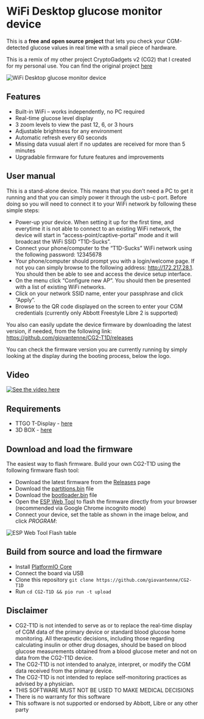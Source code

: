 # WiFi Desktop glucose monitor device

This is a **free and open source project** that lets you check your CGM-detected glucose values in real time with a small piece of hardware.

This is a remix of my other project CryptoGadgets v2 (CG2) that I created for my personal use. You can find the original project [here](https://github.com/giovantenne/CG2)

![WiFi Desktop glucose monitor device](https://www.datocms-assets.com/56675/1757097907-pxl_20250905_170517849.jpg?fm=webp&w=610)


## Features

- Built-in WiFi – works independently, no PC required
- Real-time glucose level display
- 3 zoom levels to view the past 12, 6, or 3 hours
- Adjustable brightness for any environment
- Automatic refresh every 60 seconds
- Missing data vusual alert if no updates are received for more than 5 minutes
- Upgradable firmware for future features and improvements

## User manual

This is a stand-alone device. This means that you don’t need a PC  to get it running and that you can simply power it through the usb-c port. Before doing so  you will need to connect it to your WiFi network by following these simple steps:

- Power-up your device. When setting it up for the first time, and everytime it is not able to connect to an existing WiFi network, the device will start in “access-point/captive-portal" mode and it will broadcast the WiFi SSID “T1D-Sucks”.
- Connect your phone/computer to the “T1D-Sucks” WiFi network using the following password: 12345678
- Your phone/computer should prompt you with a login/welcome page. If not you can simply browse to the following address: http://172.217.28.1. You should then be able to see and access the device setup interface.
- On the menu click “Configure new AP”. You should then be presented with a list of existing WiFi networks.
- Click on your network SSID name, enter your passphrase and click “Apply”.
- Browse to the QR code displayed on the screen to enter your CGM credentials (currently only Abbott Freestyle Libre 2 is supported)

You also can easily update the device firmware by downloading the latest version, if needed, from the following link: https://github.com/giovantenne/CG2-T1D/releases

You can check the firmware version you are currently running  by simply  looking at the display during the booting process, below the logo.


## Video
[![See the video here](https://www.datocms-assets.com/56675/1757099976-pxl_20250905_184210330.jpg?fm=webp&w=610)](https://www.youtube.com/watch?v=8-MzdPxjns4)


## Requirements
- TTGO T-Display - [here](https://www.lilygo.cc/products/lilygo%C2%AE-ttgo-t-display-1-14-inch-lcd-esp32-control-board)
- 3D BOX - [here](stl/)

## Download and load the firmware

The easiest way to flash firmware. Build your own CG2-T1D using the following firmware flash tool:

- Download the latest firmware from the [Releases](https://github.com/giovantenne/CG2-T1D/releases) page
- Download the [partitions.bin](https://github.com/giovantenne/CG2-T1D/raw/refs/heads/master/bin/partitions.bin) file
- Download the [bootloader.bin](https://github.com/giovantenne/CG2-T1D/raw/refs/heads/master/bin/bootloader.bin) file
- Open the [ESP Web Tool](https://esp.huhn.me/) to flash the firmware directly from your browser  (recommended via Google Chrome incognito mode)
- Connect your device, set the table as shown in the image below, and click _PROGRAM_:

![ESP Web Tool Flash table](https://github.com/giovantenne/CG2-T1D/blob/master/bin/ESPWebTool.png)

## Build from source and load the firmware
- Install [PlatformIO Core](https://platformio.org/install/cli)
- Connect the board via USB
- Clone this repository `git clone https://github.com/giovantenne/CG2-T1D`
- Run `cd CG2-T1D && pio run -t upload`

## Disclaimer

 - CG2-T1D is not intended to serve as or to replace the real-time display of CGM data of the primary device or standard blood glucose home monitoring. All therapeutic decisions, including those regarding calculating insulin or other drug dosages, should be based on blood glucose measurements obtained from a blood glucose meter and not on data from the CG2-T1D device.
- The CG2-T1D is not intended to analyze, interpret, or modify the CGM data received from the primary device.
- The CG2-T1D is not intended to replace self-monitoring practices as advised by a physician.
- THIS SOFTWARE MUST NOT BE USED TO MAKE MEDICAL DECISIONS
- There is no warranty for this software
- This software is not supported or endorsed by Abbott, Libre or any other party
